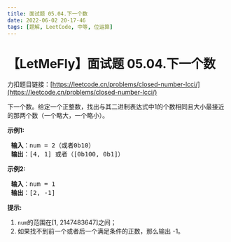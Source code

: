 ```yaml
---
title: 面试题 05.04.下一个数
date: 2022-06-02 20-17-46
tags: [题解, LeetCode, 中等, 位运算]
---
```


# 【LetMeFly】面试题 05.04.下一个数

力扣题目链接：[https://leetcode.cn/problems/closed-number-lcci/](https://leetcode.cn/problems/closed-number-lcci/)

<p>下一个数。给定一个正整数，找出与其二进制表达式中1的个数相同且大小最接近的那两个数（一个略大，一个略小）。</p>

<p> <strong>示例1:</strong></p>

<pre>
<strong> 输入</strong>：num = 2（或者0b10）
<strong> 输出</strong>：[4, 1] 或者（[0b100, 0b1]）
</pre>

<p> <strong>示例2:</strong></p>

<pre>
<strong> 输入</strong>：num = 1
<strong> 输出</strong>：[2, -1]
</pre>

<p> <strong>提示:</strong></p>

<ol>
<li><code>num</code>的范围在[1, 2147483647]之间；</li>
<li>如果找不到前一个或者后一个满足条件的正数，那么输出 -1。</li>
</ol>


    